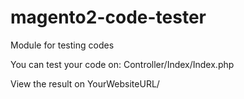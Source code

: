 # magento2-code-tester
Module for testing codes



You can test your code on: Controller/Index/Index.php

View the result on YourWebsiteURL/
